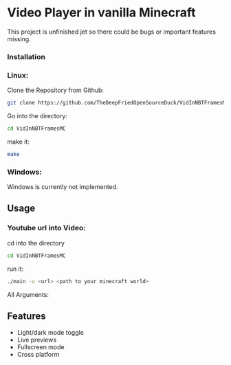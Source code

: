 
# Video Player in vanilla Minecraft
This project is unfinished jet so there could be bugs or important features missing.
### Installation

### Linux:

Clone the Repository from Github:
```bash
git clone https://github.com/TheDeepFriedOpenSourceDuck/VidInNBTFramesMC.git
```
Go into the directory:
```bash
cd VidInNBTFramesMC
```
make it:
```bash
make
```
### Windows:


Windows is currently not implemented.

## Usage
### Youtube url into Video:

cd into the directory
```bash
cd VidInNBTFramesMC
```
run it:
```bash
./main -u <url> <path to your minecraft world>
```
All Arguments:

## Features

- Light/dark mode toggle
- Live previews
- Fullscreen mode
- Cross platform

